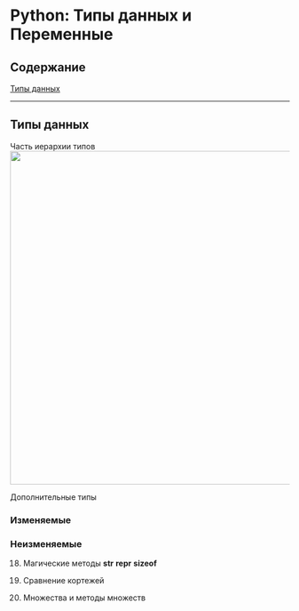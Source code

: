 # Python: Типы данных и Переменные  

## Содержание  

[Типы данных](#Типы-данных)  


----
## Типы данных
Часть иерархии типов 
<img src="https://i.ibb.co/CL8PXvh/image.png" width="800" height="600">  


Дополнительные типы


### Изменяемые 


### Неизменяемые


18. Магические методы
__str__
__repr__
__sizeof__

14. Сравнение кортежей

15. Множества и методы множеств
